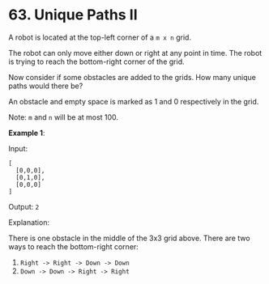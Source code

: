 # 63. Unique Paths II

A robot is located at the top-left corner of a `m x n` grid.

The robot can only move either down or right at any point in 
time. The robot is trying to reach the bottom-right corner of
 the grid.

Now consider if some obstacles are added to the grids. How many
unique paths would there be?

An obstacle and empty space is marked as 1 and 0 respectively 
in the grid.

Note: `m` and `n` will be at most 100.

**Example 1**:

Input:
```
[
  [0,0,0],
  [0,1,0],
  [0,0,0]
]
```
Output: `2`

Explanation:

There is one obstacle in the middle of the 3x3 grid above.
There are two ways to reach the bottom-right corner:
1. `Right -> Right -> Down -> Down`
2. `Down -> Down -> Right -> Right`
